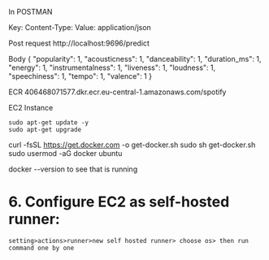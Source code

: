 In POSTMAN

Key: Content-Type: 
Value: application/json

Post request
http://localhost:9696/predict

Body
{
    "popularity": 1,
    "acousticness": 1,
    "danceability": 1,
    "duration_ms": 1,
    "energy": 1,
    "instrumentalness": 1,
    "liveness": 1,
    "loudness": 1,
    "speechiness": 1,
    "tempo": 1,
    "valence": 1
}


ECR
406468071577.dkr.ecr.eu-central-1.amazonaws.com/spotify

EC2 Instance

	sudo apt-get update -y	
    sudo apt-get upgrade

curl -fsSL https://get.docker.com -o get-docker.sh
sudo sh get-docker.sh
sudo usermod -aG docker ubuntu

docker --version to see that is running


# 6. Configure EC2 as self-hosted runner:
    setting>actions>runner>new self hosted runner> choose os> then run command one by one

    